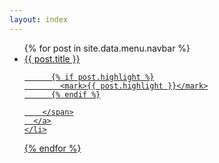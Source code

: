 ```yaml
---
layout: index
---
```


<ul class="horizontal-list">
  {% for post in site.data.menu.navbar %}
    <li class="card">
      <a href="{{ post.url | relative_url }}" style="display: block;">
        <span class="header">
          {{ post.title }}

          {% if post.highlight %}
            <mark>{{ post.highlight }}</mark>
          {% endif %}

        </span>
      </a>
    </li>
  {% endfor %}
</ul>
